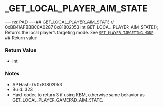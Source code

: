 # _GET_LOCAL_PLAYER_AIM_STATE

--- ns: PAD --- ## GET_LOCAL_PLAYER_AIM_STATE  // 0xBB41AFBBBC0A0287 0x81802053 int GET_LOCAL_PLAYER_AIM_STATE();  Returns the local player's targeting mode. See [`SET_PLAYER_TARGETING_MODE`](#_0xB1906895227793F3).  ## Return value

### Return Value
* int

### Notes
* AP Hash: 0x0x81802053
* Build: 323
* Hard-coded to return 3 if using KBM, otherwise same behavior as GET_LOCAL_PLAYER_GAMEPAD_AIM_STATE.


